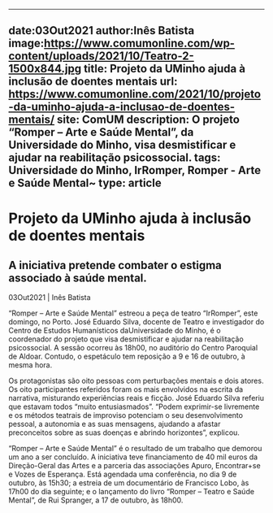 
---
date:03Out2021
author:Inês Batista
image:https://www.comumonline.com/wp-content/uploads/2021/10/Teatro-2-1500x844.jpg
title: Projeto da UMinho ajuda à inclusão de doentes mentais
url: https://www.comumonline.com/2021/10/projeto-da-uminho-ajuda-a-inclusao-de-doentes-mentais/
site: ComUM
description: O projeto “Romper – Arte e Saúde Mental”, da Universidade do Minho, visa desmistificar e ajudar na reabilitação psicossocial.
tags: Universidade do Minho, IrRomper, Romper - Arte e Saúde Mental~
type: article
---


# Projeto da UMinho ajuda à inclusão de doentes mentais

## A iniciativa pretende combater o estigma associado à saúde mental.

03Out2021 | Inês Batista

“Romper – Arte e Saúde Mental” estreou a peça de teatro “IrRomper”, este domingo, no Porto. José Eduardo Silva, docente de Teatro e investigador do Centro de Estudos Humanísticos daUniversidade do Minho, é o coordenador do projeto que visa desmistificar e ajudar na reabilitação psicossocial. A sessão ocorreu às 18h00, no auditório do Centro Paroquial de Aldoar. Contudo, o espetáculo tem reposição a 9 e 16 de outubro, à mesma hora.

Os protagonistas são oito pessoas com perturbações mentais e dois atores. Os oito participantes referidos foram os mais envolvidos na escrita da narrativa, misturando experiências reais e ficção. José Eduardo Silva referiu que estavam todos “muito entusiasmados”. “Podem exprimir-se livremente e os métodos teatrais de improviso potenciam o seu desenvolvimento pessoal, a autonomia e as suas mensagens, ajudando a afastar preconceitos sobre as suas doenças e abrindo horizontes”, explicou.

“Romper – Arte e Saúde Mental” é o resultado de um trabalho que demorou um ano a ser concluído. A iniciativa teve financiamento de 40 mil euros da Direção-Geral das Artes e a parceria das associações Apuro, Encontrar+se e Vozes de Esperança. Está agendada uma conferência, no dia 9 de outubro, às 15h30; a estreia de um documentário de Francisco Lobo, às 17h00 do dia seguinte; e o lançamento do livro “Romper – Teatro e Saúde Mental”, de Rui Spranger, a 17 de outubro, às 18h00.

